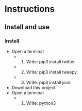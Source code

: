 # Instructions
## Install and use
### Install
- Open a terminal
  - 1. Write: pip3 install twitter
  - 2. Write: pip3 install tweepy
  - 3. Write: pip3 install json
- Download this project
- Open a terminal
  - 1. Write: python3
